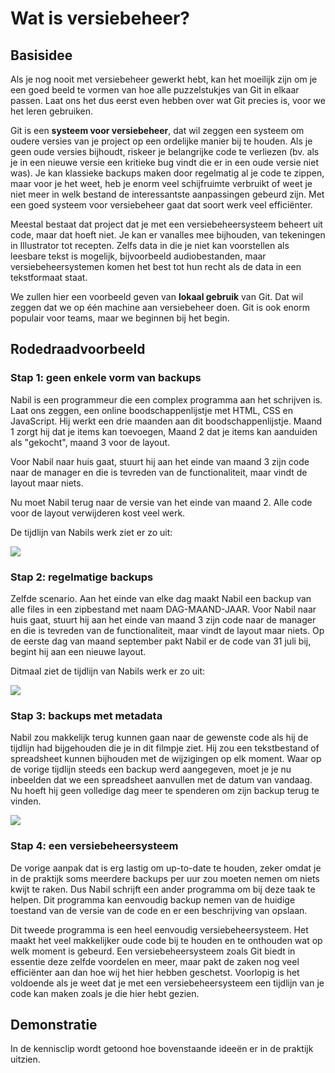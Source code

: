 # Wat is versiebeheer?

## Basisidee

Als je nog nooit met versiebeheer gewerkt hebt, kan het moeilijk zijn om je een goed beeld te vormen van hoe alle puzzelstukjes van Git in elkaar passen. Laat ons het dus eerst even hebben over wat Git precies is, voor we het leren gebruiken.

Git is een **systeem voor versiebeheer**, dat wil zeggen een systeem om oudere versies van je project op een ordelijke manier bij te houden. Als je geen oude versies bijhoudt, riskeer je belangrijke code te verliezen (bv. als je in een nieuwe versie een kritieke bug vindt die er in een oude versie niet was). Je kan klassieke backups maken door regelmatig al je code te zippen, maar voor je het weet, heb je enorm veel schijfruimte verbruikt of weet je niet meer in welk bestand de interessantste aanpassingen gebeurd zijn. Met een goed systeem voor versiebeheer gaat dat soort werk veel efficiënter.

Meestal bestaat dat project dat je met een versiebeheersysteem beheert uit code, maar dat hoeft niet. Je kan er vanalles mee bijhouden, van tekeningen in Illustrator tot recepten. Zelfs data in die je niet kan voorstellen als leesbare tekst is mogelijk, bijvoorbeeld audiobestanden, maar versiebeheersystemen komen het best tot hun recht als de data in een tekstformaat staat.

We zullen hier een voorbeeld geven van **lokaal gebruik** van Git. Dat wil zeggen dat we op één machine aan versiebeheer doen. Git is ook enorm populair voor teams, maar we beginnen bij het begin. 

## Rodedraadvoorbeeld

### Stap 1: geen enkele vorm van backups

Nabil is een programmeur die een complex programma aan het schrijven is. Laat ons zeggen, een online boodschappenlijstje met HTML, CSS en JavaScript. Hij werkt een drie maanden aan dit boodschappenlijstje. Maand 1 zorgt hij dat je items kan toevoegen, Maand 2 dat je items kan aanduiden als "gekocht", maand 3 voor de layout.

Voor Nabil naar huis gaat, stuurt hij aan het einde van maand 3 zijn code naar de manager en die is tevreden van de functionaliteit, maar vindt de layout maar niets.

Nu moet Nabil terug naar de versie van het einde van maand 2. Alle code voor de layout verwijderen kost veel werk.

De tijdlijn van Nabils werk ziet er zo uit:

![](.gitbook/assets/nabil\_geen\_backups.png)

### Stap 2: regelmatige backups

Zelfde scenario. Aan het einde van elke dag maakt Nabil een backup van alle files in een zipbestand met naam DAG-MAAND-JAAR. Voor Nabil naar huis gaat, stuurt hij aan het einde van maand 3 zijn code naar de manager en die is tevreden van de functionaliteit, maar vindt de layout maar niets. Op de eerste dag van maand september pakt Nabil er de code van 31 juli bij, begint hij aan een nieuwe layout.

Ditmaal ziet de tijdlijn van Nabils werk er zo uit:

![](.gitbook/assets/nabil\_gedateerde\_backups.png)

### Stap 3: backups met metadata

Nabil zou makkelijk terug kunnen gaan naar de gewenste code als hij de tijdlijn had bijgehouden die je in dit filmpje ziet. Hij zou een tekstbestand of spreadsheet kunnen bijhouden met de wijzigingen op elk moment. Waar op de vorige tijdlijn steeds een backup werd aangegeven, moet je je nu inbeelden dat we een spreadsheet aanvullen met de datum van vandaag. Nu hoeft hij geen volledige dag meer te spenderen om zijn backup terug te vinden.

![](.gitbook/assets/nabil\_geannoteerde\_backups.png)

### Stap 4: een versiebeheersysteem

De vorige aanpak dat is erg lastig om up-to-date te houden, zeker omdat je in de praktijk soms meerdere backups per uur zou moeten nemen om niets kwijt te raken. Dus Nabil schrijft een ander programma om bij deze taak te helpen. Dit programma kan eenvoudig backup nemen van de huidige toestand van de versie van de code en er een beschrijving van opslaan.

Dit tweede programma is een heel eenvoudig versiebeheersysteem. Het maakt het veel makkelijker oude code bij te houden en te onthouden wat op welk moment is gebeurd. Een versiebeheersysteem zoals Git biedt in essentie deze zelfde voordelen en meer, maar pakt de zaken nog veel efficiënter aan dan hoe wij het hier hebben geschetst. Voorlopig is het voldoende als je weet dat je met een versiebeheersysteem een tijdlijn van je code kan maken zoals je die hier hebt gezien. 

## Demonstratie

In de kennisclip wordt getoond hoe bovenstaande ideeën er in de praktijk uitzien.
